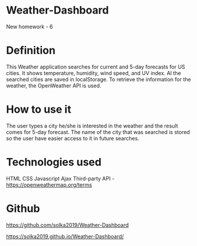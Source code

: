 # Weather-Dashboard
New homework - 6

# Definition
This Weather application searches for current and 5-day forecasts for US cities. It shows temperature, humidity, wind speed, and UV index. Al the searched cities are saved in localStorage. To retrieve the information for the weather, the OpenWeather API is used.

# How to use it
The user types a city he/she is interested in the weather and the result comes for 5-day forecast. The name of the city that was searched is stored so the user have easier access to it in future searches.

# Technologies used
HTML CSS Javascript Ajax Third-party API - https://openweathermap.org/terms

# Github 

https://github.com/solka2019/Weather-Dashboard

https://solka2019.github.io/Weather-Dashboard/

